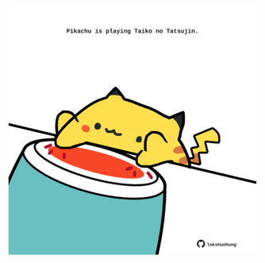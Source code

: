 <!-- built at 11/12/2021, 08:03:20 UTC -->
<p align="center">
  <img width="500" height="500" src="./ReadmeImage.svg">
</p>
